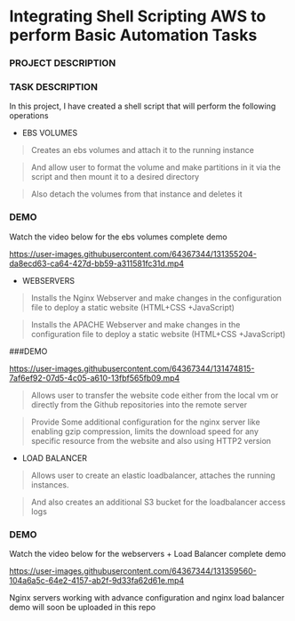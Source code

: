 
# Integrating Shell Scripting AWS to perform Basic Automation Tasks

### PROJECT DESCRIPTION

### TASK DESCRIPTION

In this project, I have created a shell script that will perform the following operations

- EBS VOLUMES

> Creates an ebs volumes and attach it to the running instance

> And allow user to format the volume and make partitions in it via the script and then mount it to a desired directory

> Also detach the volumes from that instance and deletes it

### DEMO

Watch the video below for the ebs volumes complete demo

https://user-images.githubusercontent.com/64367344/131355204-da8ecd63-ca64-427d-bb59-a311581fc31d.mp4

- WEBSERVERS

> Installs the Nginx Webserver and make changes in the configuration file to deploy a static website (HTML+CSS +JavaScript)

> Installs the APACHE Webserver and make changes in the configuration file to deploy a static website (HTML+CSS +JavaScript)

###DEMO

https://user-images.githubusercontent.com/64367344/131474815-7af6ef92-07d5-4c05-a610-13fbf565fb09.mp4

> Allows user to transfer the website code either from the local vm or directly from the Github repositories into the remote server

> Provide Some additional configuration for the nginx server like enabling gzip compression, limits the download speed for any specific resource from the website and also using HTTP2 version

- LOAD BALANCER

> Allows user to create an elastic loadbalancer, attaches the running instances.

> And also creates an additional S3 bucket for the loadbalancer access logs

### DEMO

Watch the video below for the webservers + Load Balancer complete demo

https://user-images.githubusercontent.com/64367344/131359560-104a6a5c-64e2-4157-ab2f-9d33fa62d61e.mp4



Nginx servers working with advance configuration and nginx load balancer demo will soon be uploaded in this repo
